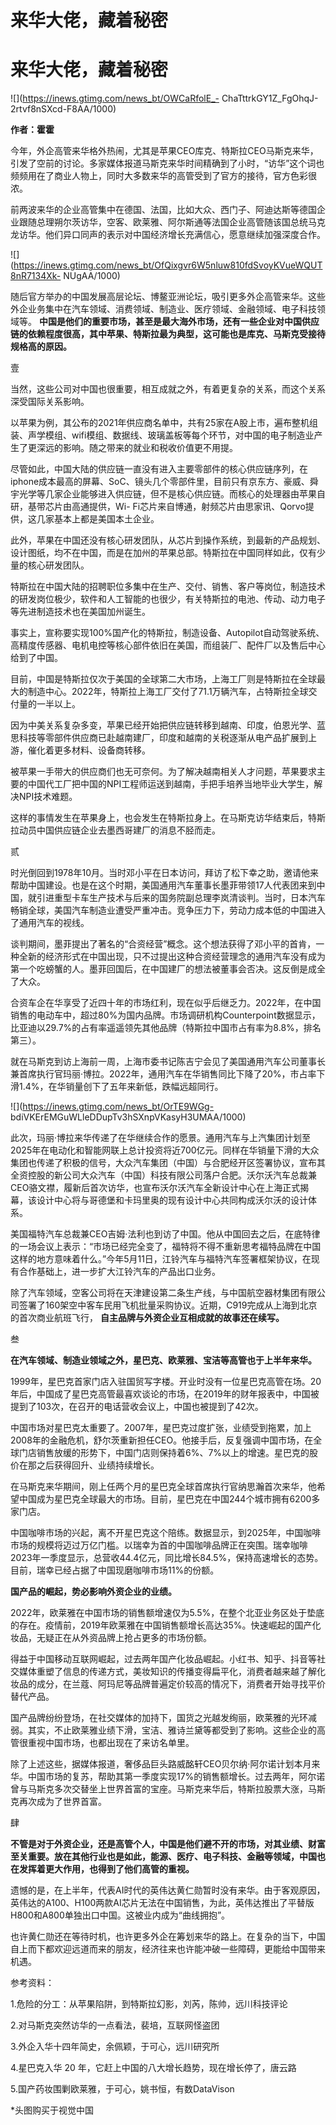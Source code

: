 # 来华大佬，藏着秘密

# 来华大佬，藏着秘密

![](https://inews.gtimg.com/news_bt/OWCaRfolE_-
ChaTttrkGY1Z_FgOhqJ-2rtvf8nSXcd-F8AA/1000)

**作者：霍霍**

今年，外企高管来华格外热闹，尤其是苹果CEO库克、特斯拉CEO马斯克来华，引发了空前的讨论。多家媒体报道马斯克来华时间精确到了小时，“访华”这个词也频频用在了商业人物上，同时大多数来华的高管受到了官方的接待，官方色彩很浓。

前两波来华的企业高管集中在德国、法国，比如大众、西门子、阿迪达斯等德国企业跟随总理朔尔茨访华，空客、欧莱雅、阿尔斯通等法国企业高管随该国总统马克龙访华。他们异口同声的表示对中国经济增长充满信心，愿意继续加强深度合作。

![](https://inews.gtimg.com/news_bt/OfQixgvr6W5nluw810fdSvoyKVueWQUT8nR7134Xk-
NUgAA/1000)

随后官方举办的中国发展高层论坛、博鳌亚洲论坛，吸引更多外企高管来华。这些外企业务集中在汽车领域、消费领域、制造业、医疗领域、金融领域、电子科技领域等。
**中国是他们的重要市场，甚至是最大海外市场，还有一些企业对中国供应链的依赖程度很高，其中苹果、特斯拉最为典型，这可能也是库克、马斯克受接待规格高的原因。**

壹

当然，这些公司对中国也很重要，相互成就之外，有着更复杂的关系，而这个关系深受国际关系影响。

以苹果为例，其公布的2021年供应商名单中，共有25家在A股上市，遍布整机组装、声学模组、wifi模组、数据线、玻璃盖板等每个环节，对中国的电子制造业产生了更深远的影响。随之带来的就业和税收价值更不用提。

尽管如此，中国大陆的供应链一直没有进入主要零部件的核心供应链序列，在iphone成本最高的屏幕、SoC、镜头几个零部件里，目前只有京东方、豪威、舜宇光学等几家企业能够进入供应链，但不是核心供应链。而核心的处理器由苹果自研，基带芯片由高通提供，Wi-
Fi芯片来自博通，射频芯片由思家讯、Qorvo提供，这几家基本上都是美国本土企业。

此外，苹果在中国还没有核心研发团队，从芯片到操作系统，到最新的产品规划、设计图纸，均不在中国，而是在加州的苹果总部。特斯拉在中国同样如此，仅有少量的核心研发团队。

特斯拉在中国大陆的招聘职位多集中在生产、交付、销售、客户等岗位，制造技术的研发岗位极少，软件和人工智能的也很少，有关特斯拉的电池、传动、动力电子等先进制造技术也在美国加州诞生。

事实上，宣称要实现100%国产化的特斯拉，制造设备、Autopilot自动驾驶系统、高精度传感器、电机电控等核心部件依旧在美国，而组装厂、配件厂以及售后中心给到了中国。

目前，中国是特斯拉仅次于美国的全球第二大市场，上海工厂则是特斯拉在全球最大的制造中心。2022年，特斯拉上海工厂交付了71.1万辆汽车，占特斯拉全球交付量的一半以上。

因为中美关系复杂多变，苹果已经开始把供应链转移到越南、印度，伯恩光学、蓝思科技等零部件供应商已赴越南建厂，印度和越南的关税逐渐从电产品扩展到上游，催化着更多材料、设备商转移。

被苹果一手带大的供应商们也无可奈何。为了解决越南相关人才问题，苹果要求主要的中国代工厂把中国的NPI工程师运送到越南，手把手培养当地毕业大学生，解决NPI技术难题。

这样的事情发生在苹果身上，也会发生在特斯拉身上。在马斯克访华结束后，特斯拉动员中国供应链企业去墨西哥建厂的消息不胫而走。

贰

时光倒回到1978年10月。当时邓小平在日本访问，拜访了松下幸之助，邀请他来帮助中国建设。也是在这个时期，美国通用汽车董事长墨菲带领17人代表团来到中国，就引进重型卡车生产技术与后来的国务院副总理李岚清谈判。当时，日本汽车畅销全球，美国汽车制造业遭受严重冲击。竞争压力下，劳动力成本低的中国进入了通用汽车的视线。

谈判期间，墨菲提出了著名的“合资经营”概念。这个想法获得了邓小平的首肯，一种全新的经济形式在中国出现，只不过提出这种合资经营理念的通用汽车没有成为第一个吃螃蟹的人。墨菲回国后，在中国建厂的想法被董事会否决。这反倒是成全了大众。

合资车企在华享受了近四十年的市场红利，现在似乎后继乏力。2022年，在中国销售的电动车中，超过80%为国内品牌。市场调研机构Counterpoint数据显示，比亚迪以29.7%的占有率遥遥领先其他品牌（特斯拉中国市占有率为8.8%，排名第三）。

就在马斯克到访上海前一周，上海市委书记陈吉宁会见了美国通用汽车公司董事长兼首席执行官玛丽·博拉。2022年，通用汽车在华销售同比下降了20%，市占率下滑1.4%，在华销量创下了五年来新低，跌幅远超同行。

![](https://inews.gtimg.com/news_bt/OrTE9WGg-
bdiVKErEMGuWLleDDupTv3hSXnpVKasyH3UMAA/1000)

​此次，玛丽·博拉来华传递了在华继续合作的愿景。通用汽车与上汽集团计划至2025年在电动化和智能网联上总计投资将近700亿元。同样在华销量下滑的大众集团也传递了积极的信号，大众汽车集团（中国）与合肥经开区签署协议，宣布其全资控股的新公司大众汽车（中国）科技有限公司落户合肥。沃尔沃汽车总裁兼CEO骆文襟，履新后首次访华，也宣布沃尔沃汽车全新设计中心在上海正式揭幕，该设计中心将与哥德堡和卡玛里奥的现有设计中心共同构成沃尔沃的设计体系。

美国福特汽车总裁兼CEO吉姆·法利也到访了中国。他从中国回去之后，在底特律的一场会议上表示：“市场已经完全变了，福特将不得不重新思考福特品牌在中国这样的地方意味着什么。”今年5月11日，江铃汽车与福特汽车签署框架协议，在现有合作基础上，进一步扩大江铃汽车的产品出口业务。

除了汽车领域，空客公司将在天津建设第二条生产线，与中国航空器材集团有限公司签署了160架空中客车民用飞机批量采购协议。近期，C919完成从上海到北京的首次商业航班飞行，
**自主品牌与外资企业互相成就的故事还在续写。**

叁

**在汽车领域、制造业领域之外，星巴克、欧莱雅、宝洁等高管也于上半年来华。**

1999年，星巴克首家门店入驻国贸写字楼。开业时没有一位星巴克高管在场。20年后，中国成了星巴克高管最喜欢谈论的市场，在2019年的财年报表中，中国被提到了103次，在召开的电话营收会议上，中国也被提到了42次。

中国市场对星巴克太重要了。2007年，星巴克过度扩张，业绩受到拖累，加上2008年的金融危机，舒尔茨重新担任CEO。他接手后，反复强调中国市场，在全球门店销售放缓的形势下，中国门店则保持着6%、7%以上的增速。星巴克的股价在那之后获得回升、业绩持续增长。

在马斯克来华期间，刚上任两个月的星巴克全球首席执行官纳思瀚首次来华，他希望中国成为星巴克全球最大的市场。目前，星巴克在中国244个城市拥有6200多家门店。

中国咖啡市场的兴起，离不开星巴克这个陪练。数据显示，到2025年，中国咖啡市场的规模将迈过万亿门槛。以瑞幸为首的中国咖啡品牌正在突围。瑞幸咖啡2023年一季度显示，总营收44.4亿元，同比增长84.5%，保持高速增长的态势。目前，瑞幸已经占据了中国现磨咖啡市场11%的份额。

**国产品的崛起，势必影响外资企业的业绩。**

2022年，欧莱雅在中国市场的销售额增速仅为5.5%，在整个北亚业务区处于垫底的存在。疫情前，2019年欧莱雅在中国销售额增长高达35%。快速崛起的国产化妆品，无疑正在从外资品牌上抢占更多的市场份额。

得益于中国移动互联网崛起，过去两年国产化妆品崛起。小红书、知乎、抖音等社交媒体重塑了信息的传递方式，美妆知识的传播变得扁平化，消费者越来越了解化妆品的成分，在兰蔻、阿玛尼等品牌普遍定价较高的情况下，消费者开始寻找平价替代产品。

国产品牌纷纷登场，在社交媒体的加持下，国货之光越发绚丽，欧莱雅的光环减弱。其实，不止欧莱雅业绩下滑，宝洁、雅诗兰黛等都受到了影响。这些企业的高管很重视中国市场，也都出现在了来访名单里。

除了上述这些，据媒体报道，奢侈品巨头路威酩轩CEO贝尔纳·阿尔诺计划本月来华。中国市场的复苏，帮助其第一季度实现17%的销售额增长。过去两年，阿尔诺曾与马斯克多次交替坐上世界首富的宝座。马斯克来华后，特斯拉股票大涨，马斯克再次成为了世界首富。

肆

**不管是对于外资企业，还是高管个人，中国是他们避不开的市场，对其业绩、财富至关重要。放在其他行业也是如此，能源、医疗、电子科技、金融等领域，中国也在发挥着更大作用，也得到了他们高管的重视。**

遗憾的是，在上半年，代表AI时代的英伟达黄仁勋暂时没有来华。由于客观原因，英伟达的A100、H100两款AI芯片无法在中国销售，为此，英伟达推出了平替版H800和A800单独出口中国。这被业内成为“曲线拥抱”。

也许黄仁勋还在等待时机，也许更多外企在筹划来华的路上。在复杂的当下，中国自上而下都欢迎远道而来的朋友，经济往来也许能冲破一些障碍，更能给中国带来机遇。

参考资料：

1.危险的分工：从苹果陷阱，到特斯拉幻影，刘芮，陈帅，远川科技评论

2.对马斯克突然访华的一点看法，裴培，互联网怪盗团

3.外企入华十四年简史，余佩颖，于可心，远川研究所

4.星巴克入华 20 年，它赶上中国的八大增长趋势，现在增长停了，唐云路

5.国产药妆围剿欧莱雅，于可心，姚书恒，有数DataVison

*头图购买于视觉中国

